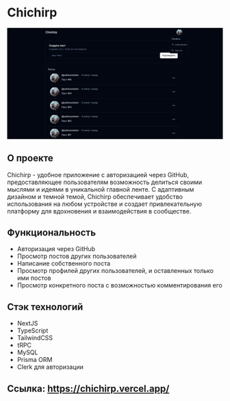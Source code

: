# Chichirp

![Car rental homepage](~/../src/images/Chichirp2.png)

## О проекте

Chichirp - удобное приложение с авторизацией через GitHub, предоставляющее пользователям возможность делиться своими мыслями и идеями в уникальной главной ленте. С адаптивным дизайном и темной темой, Chichirp обеспечивает удобство использования на любом устройстве и создает привлекательную платформу для вдохновения и взаимодействия в сообществе.

## Функциональность

-   Авторизация через GitHub
-   Просмотр постов других пользователей
-   Написание собственного поста
-   Просмотр профилей других пользователей, и оставленных только ими постов
-   Просмотр конкретного поста с возможностью комментирования его

## Стэк технологий

-   NextJS
-   TypeScript
-   TailwindCSS
-   tRPC
-   MySQL
-   Prisma ORM
-   Clerk для авторизации

## Ссылка: https://chichirp.vercel.app/

